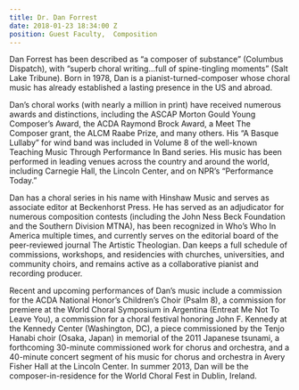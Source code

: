 ```yaml
---
title: Dr. Dan Forrest
date: 2018-01-23 18:34:00 Z
position: Guest Faculty,  Composition
---
```


Dan Forrest has been described as “a composer of substance” (Columbus Dispatch), with “superb choral writing…full of spine-tingling moments” (Salt Lake Tribune). Born in 1978, Dan is a pianist-turned-composer whose choral music has already established a lasting presence in the US and abroad.

Dan’s choral works (with nearly a million in print) have received numerous awards and distinctions, including the ASCAP Morton Gould Young Composer’s Award, the ACDA Raymond Brock Award, a Meet The Composer grant, the ALCM Raabe Prize, and many others. His “A Basque Lullaby” for wind band was included in Volume 8 of the well-known Teaching Music Through Performance In Band series. His music has been performed in leading venues across the country and around the world, including Carnegie Hall, the Lincoln Center, and on NPR’s “Performance Today.”

Dan has a choral series in his name with Hinshaw Music and serves as associate editor at Beckenhorst Press. He has served as an adjudicator for numerous composition contests (including the John Ness Beck Foundation and the Southern Division MTNA), has been recognized in Who’s Who In America multiple times, and currently serves on the editorial board of the peer-reviewed journal The Artistic Theologian. Dan keeps a full schedule of commissions, workshops, and residencies with churches, universities, and community choirs, and remains active as a collaborative pianist and recording producer.

Recent and upcoming performances of Dan’s music include a commission for the ACDA National Honor’s Children’s Choir (Psalm 8), a commission for premiere at the World Choral Symposium in Argentina (Entreat Me Not To Leave You), a commission for a choral festival honoring John F. Kennedy at the Kennedy Center (Washington, DC), a piece commissioned by the Tenjo Hanabi choir (Osaka, Japan) in memorial of the 2011 Japanese tsunami, a forthcoming 30-minute commissioned work for chorus and orchestra, and a 40-minute concert segment of his music for chorus and orchestra in Avery Fisher Hall at the Lincoln Center. In summer 2013, Dan will be the composer-in-residence for the World Choral Fest in Dublin, Ireland.